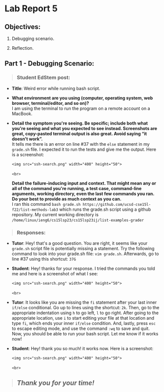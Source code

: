 # Lab Report 5

## **Objectives:**

1. Debugging scenario.

2. Reflection.

## **Part 1 - Debugging Scenario:**
> ### Student EdStem post:

  * **Title**: Weird error while running bash script. 
      
  * **What environment are you using (computer, operating system, web browser, terminal/editor, and so on)?**
    <br>I am using the terminal to run the program on a remote account on a MacBook. 

  * **Detail the symptom you're seeing. Be specific; include both what you're seeing and what you expected to see instead. Screenshots are great, copy-pasted         terminal output is also great. Avoid saying “it doesn't work”.**
      <br>It tells me there is an error on line #37 with the `else` statement in my `grade.sh` file. I expected it to run the tests and give me the output.           Here is a screenshot:
        
        <img src="ssh-search.png" width="400" height="50">
        
        <br>



      **Detail the failure-inducing input and context. That might mean any or all of the command you're running, a test case, command-line arguments, working           directory, even the last few commands you ran. Do your best to provide as much context as you can.**
        <br> I ran this command `bash grade.sh https://github.com/ucsd-cse15l-f22/list-methods-lab3` which runs the grade.sh script using a github repository.         My current working directory is `/home/linux/ieng6/cs15lsp23/cs15lsp23ij/list-examples-grader`
 
> ### Responses:

  * **Tutor**: Hey! that's a good question. You are right, it seems like your `grade.sh` script file is potentially missing a statement. Try the following command to look into your grade.sh file: `vim grade.sh`. Afterwards, go to line #37 using this shortcut: `37G`

  * **Student**: Hey! thanks for your response. I tried the commands you told me and here is a screenshot of what I see:

        <img src="ssh-search.png" width="400" height="50">
        
        <br>
        
   * **Tutor**: It looks like you are missing the `fi` statement after your last inner `if/else` conditional. Go up to lines using the shortcut: `2k`. Then, go to the appropriate indentation using `h` to go left, `l` to go right. After going to the appropriate location, use `i` to start editing your file at that location and type `fi`, which ends your inner `if/else` condition. And, lastly, press `esc` to escape editing mode, and use the command `:wq` to save and quit. Now, you should be able to run your bash script. Let me know if it works now!

  * **Student**: Hey! thank you so much! it works now. Here is a screenshot:
  
        <img src="ssh-search.png" width="400" height="50">
        
        <br>



 
> ## *Thank you for your time!*

